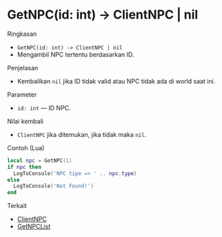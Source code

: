 # GetNPC(id: int) -> ClientNPC | nil

Ringkasan
- `GetNPC(id: int) -> ClientNPC | nil`
- Mengambil NPC tertentu berdasarkan ID.

Penjelasan
- Kembalikan `nil` jika ID tidak valid atau NPC tidak ada di world saat ini.

Parameter
- `id: int` — ID NPC.

Nilai kembali
- `ClientNPC` jika ditemukan, jika tidak maka `nil`.

Contoh (Lua)
```lua
local npc = GetNPC(1)
if npc then
  LogToConsole('NPC tipe => ' .. npc.type)
else
  LogToConsole('Not Found!')
end
```

Terkait
- [ClientNPC](../structures/ClientNPC.md)
- [GetNPCList](GetNPCList.md)
